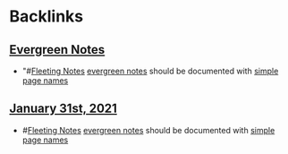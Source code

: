 
# Backlinks
## [Evergreen Notes](<Evergreen Notes.md>)
- "#[Fleeting Notes](<Fleeting Notes.md>) [evergreen notes](<evergreen notes.md>) should be documented with [simple page names](<simple page names.md>)

## [January 31st, 2021](<January 31st, 2021.md>)
- #[Fleeting Notes](<Fleeting Notes.md>) [evergreen notes](<evergreen notes.md>) should be documented with [simple page names](<simple page names.md>)

